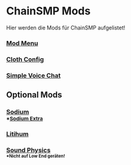 # ChainSMP Mods
Hier werden die Mods für ChainSMP aufgelistet!</br>

### [Mod Menu](https://www.curseforge.com/minecraft/mc-mods/modmenu/files/3767908)

### [Cloth Config](https://www.curseforge.com/minecraft/mc-mods/cloth-config/files/3782776)

### [Simple Voice Chat](https://www.curseforge.com/minecraft/mc-mods/simple-voice-chat/files/3783929)

## **Optional Mods**

### [Sodium](https://modrinth.com/mod/sodium/version/mc1.18.2-0.4.1)<br><sub>*[Sodium Extra](https://www.curseforge.com/minecraft/mc-mods/sodium-extra/files/3733071)</sup>
### [Litihum](https://modrinth.com/mod/lithium/version/mc1.18.2-0.7.9)

### [Sound Physics](https://www.curseforge.com/minecraft/mc-mods/sound-physics-remastered/files/3775919)</br><sub><sup>*Nicht auf Low End geräten!</sub></sup>
